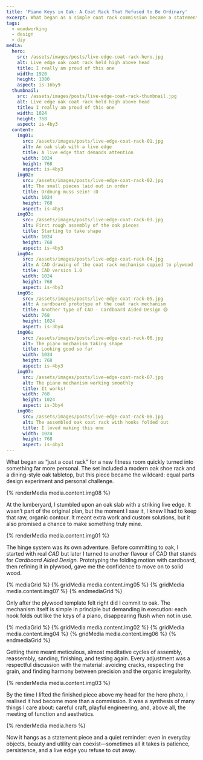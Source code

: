 ```yaml
---
title: 'Piano Keys in Oak: A Coat Rack That Refused to Be Ordinary'
excerpt: What began as a simple coat rack commission became a statement piece, featuring a live edge oak slab and a piano-style folding mechanism that blends form and function in a way that deeply inspires me.
tags:
  - woodworking
  - design
  - diy
media:
  hero:
    src: /assets/images/posts/live-edge-coat-rack-hero.jpg
    alt: Live edge oak coat rack held high above head
    title: I really am proud of this one
    width: 1920
    height: 1080
    aspect: is-16by9
  thumbnail:
    src: /assets/images/posts/live-edge-coat-rack-thumbnail.jpg
    alt: Live edge oak coat rack held high above head
    title: I really am proud of this one
    width: 1024
    height: 768
    aspect: is-4by3
  content:
    img01:
      src: /assets/images/posts/live-edge-coat-rack-01.jpg
      alt: An oak slab with a live edge
      title: A live edge that demands attention
      width: 1024
      height: 768
      aspect: is-4by3
    img02:
      src: /assets/images/posts/live-edge-coat-rack-02.jpg
      alt: The small pieces laid out in order
      title: Ordnung muss sein! :D
      width: 1024
      height: 768
      aspect: is-4by3
    img03:
      src: /assets/images/posts/live-edge-coat-rack-03.jpg
      alt: First rough assembly of the oak pieces
      title: Starting to take shape
      width: 1024
      height: 768
      aspect: is-4by3
    img04:
      src: /assets/images/posts/live-edge-coat-rack-04.jpg
      alt: A CAD drawing of the coat rack mechanism copied to plywood
      title: CAD version 1.0
      width: 1024
      height: 768
      aspect: is-4by3
    img05:
      src: /assets/images/posts/live-edge-coat-rack-05.jpg
      alt: A cardboard prototype of the coat rack mechanism
      title: Another type of CAD - Cardboard Aided Design 😅
      width: 768
      height: 1024
      aspect: is-3by4
    img06:
      src: /assets/images/posts/live-edge-coat-rack-06.jpg
      alt: The piano mechanism taking shape
      title: Looking good so far
      width: 1024
      height: 768
      aspect: is-4by3
    img07:
      src: /assets/images/posts/live-edge-coat-rack-07.jpg
      alt: The piano mechanism working smoothly
      title: It works!
      width: 768
      height: 1024
      aspect: is-3by4
    img08:  
      src: /assets/images/posts/live-edge-coat-rack-08.jpg
      alt: The assembled oak coat rack with hooks folded out
      title: I loved making this one
      width: 1024
      height: 768
      aspect: is-4by3
---
```


What began as “just a coat rack” for a new fitness room quickly turned into something far more personal. The set included a modern oak shoe rack and a dining-style oak tabletop, but this piece became the wildcard: equal parts design experiment and personal challenge.

{% renderMedia media.content.img08 %}

At the lumberyard, I stumbled upon an oak slab with a striking live edge. It wasn’t part of the original plan, but the moment I saw it, I knew I had to keep that raw, organic contour. It meant extra work and custom solutions, but it also promised a chance to make something truly mine.

{% renderMedia media.content.img01 %}

The hinge system was its own adventure. Before committing to oak, I started with real *CAD* but later I turned to another flavour of CAD that stands for *Cardboard Aided Design*. Prototyping the folding motion with cardboard, then refining it in plywood, gave me the confidence to move on to solid wood.

{% mediaGrid %}
  {% gridMedia media.content.img05 %}
  {% gridMedia media.content.img07 %}
{% endmediaGrid %}

Only after the plywood template felt right did I commit to oak. The mechanism itself is simple in principle but demanding in execution: each hook folds out like the keys of a piano, disappearing flush when not in use.  

{% mediaGrid %}
  {% gridMedia media.content.img02 %}
  {% gridMedia media.content.img04 %}
  {% gridMedia media.content.img06 %}
{% endmediaGrid %}  

Getting there meant meticulous, almost meditative cycles of assembly, reassembly, sanding, finishing, and testing again. Every adjustment was a respectful discussion with the material: avoiding cracks, respecting the grain, and finding harmony between precision and the organic irregularity.  

{% renderMedia media.content.img03 %}

By the time I lifted the finished piece above my head for the hero photo, I realised it had become more than a commission. It was a synthesis of many things I care about: careful craft, playful engineering, and, above all, the meeting of function and aesthetics.

{% renderMedia media.hero %}

Now it hangs as a statement piece and a quiet reminder: even in everyday objects, beauty and utility can coexist—sometimes all it takes is patience, persistence, and a live edge you refuse to cut away.  